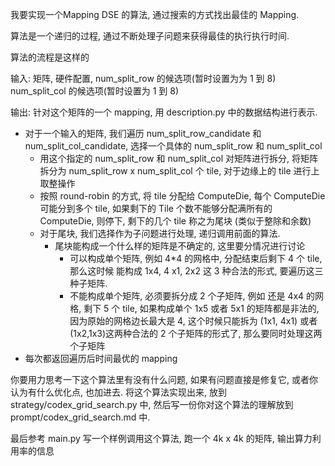 我要实现一个Mapping DSE 的算法, 通过搜索的方式找出最佳的 Mapping.

算法是一个递归的过程, 通过不断处理子问题来获得最佳的执行执行时间.

算法的流程是这样的

输入: 矩阵, 硬件配置, num_split_row 的候选项(暂时设置为为 1 到 8) num_split_col 的候选项(暂时设置为 1 到 8)

输出: 针对这个矩阵的一个 mapping, 用 description.py 中的数据结构进行表示. 

- 对于一个输入的矩阵, 我们遍历 num_split_row_candidate 和 num_split_col_candidate, 选择一个具体的 num_split_row 和 num_split_col
  - 用这个指定的 num_split_row 和 num_split_col 对矩阵进行拆分, 将矩阵拆分为 num_split_row x num_split_col 个 tile, 对于边缘上的 tile 进行上取整操作
  - 按照 round-robin 的方式, 将 tile 分配给 ComputeDie, 每个 ComputeDie 可能分到多个 tile, 如果剩下的 Tile 个数不能够分配满所有的 ComputeDie, 则停下, 剩下的几个 tile 称之为尾块 (类似于整除和余数)
  - 对于尾块, 我们选择作为子问题进行处理, 递归调用前面的算法.
    - 尾块能构成一个什么样的矩阵是不确定的, 这里要分情况进行讨论
      - 可以构成单个矩阵, 例如 4*4 的网格中, 分配结束后剩下 4 个 tile, 那么这时候 能构成 1x4, 4 x1, 2x2 这 3 种合法的形式, 要遍历这三种子矩阵.
      - 不能构成单个矩阵, 必须要拆分成 2 个子矩阵, 例如 还是 4x4 的网格, 剩下 5 个 tile, 如果构成单个 1x5 或者 5x1 的矩阵都是非法的, 因为原始的网格边长最大是 4, 这个时候只能拆为 (1x1, 4x1) 或者(1x2,1x3)这两种合法的 2 个子矩阵的形式了, 那么要同时处理这两个子矩阵
- 每次都返回遍历后时间最优的 mapping

你要用力思考一下这个算法里有没有什么问题, 如果有问题直接是修复它, 或者你认为有什么优化点, 也加进去. 将这个算法实现出来, 放到 strategy/codex_grid_search.py 中, 然后写一份你对这个算法的理解放到 prompt/codex_grid_search.md 中. 

最后参考 main.py 写一个样例调用这个算法, 跑一个 4k x 4k 的矩阵, 输出算力利用率的信息 